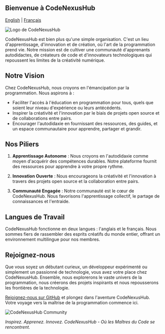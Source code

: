 ## Bienvenue à CodeNexusHub

[English](README.md) | [Français](README.fr.md)


![Logo de CodeNexusHub](https://github.com/CodeNexusHub/.github/assets/100234404/5d51617f-a62e-4bb5-8661-f24b41c06bc1)


CodeNexusHub est bien plus qu'une simple organisation. C'est un lieu d'apprentissage, d'innovation et de création, où l'art de la programmation prend vie. Notre mission est de cultiver une communauté d'apprenants autodidactes, de créateurs de code et d'innovateurs technologiques qui repoussent les limites de la créativité numérique.

## Notre Vision

Chez CodeNexusHub, nous croyons en l'émancipation par la programmation. Nous aspirons à :

- Faciliter l'accès à l'éducation en programmation pour tous, quels que soient leur niveau d'expérience ou leurs antécédents.
- Inspirer la créativité et l'innovation par le biais de projets open source et de collaborations entre pairs.
- Encourager l'autodidaxie en fournissant des ressources, des guides, et un espace communautaire pour apprendre, partager et grandir.

## Nos Piliers

1. **Apprentissage Autonome** : Nous croyons en l'autodidaxie comme moyen d'acquérir des compétences durables. Notre plateforme fournit des ressources pour apprendre à votre propre rythme.

2. **Innovation Ouverte** : Nous encourageons la créativité et l'innovation à travers des projets open source et la collaboration entre pairs.

3. **Communauté Engagée** : Notre communauté est le cœur de CodeNexusHub. Nous favorisons l'apprentissage collectif, le partage de connaissances et l'entraide.

## Langues de Travail

CodeNexusHub fonctionne en deux langues : l'anglais et le français. Nous sommes fiers de rassembler des esprits créatifs du monde entier, offrant un environnement multilingue pour nos membres.

## Rejoignez-nous

Que vous soyez un débutant curieux, un développeur expérimenté ou simplement un passionné de technologie, vous avez votre place chez CodeNexusHub. Ensemble, nous explorerons le vaste univers de la programmation, nous créerons des projets inspirants et nous repousserons les frontières de la technologie.

[Rejoignez-nous sur GitHub](https://github.com/CodeNexusHub) et plongez dans l'aventure CodeNexusHub. Votre voyage vers la maîtrise de la programmation commence ici.

![CodeNexusHub Community](https://codenexushub.hashnode.dev)

*Inspirez. Apprenez. Innovez. CodeNexusHub - Où les Maîtres du Code se rencontrent.*

